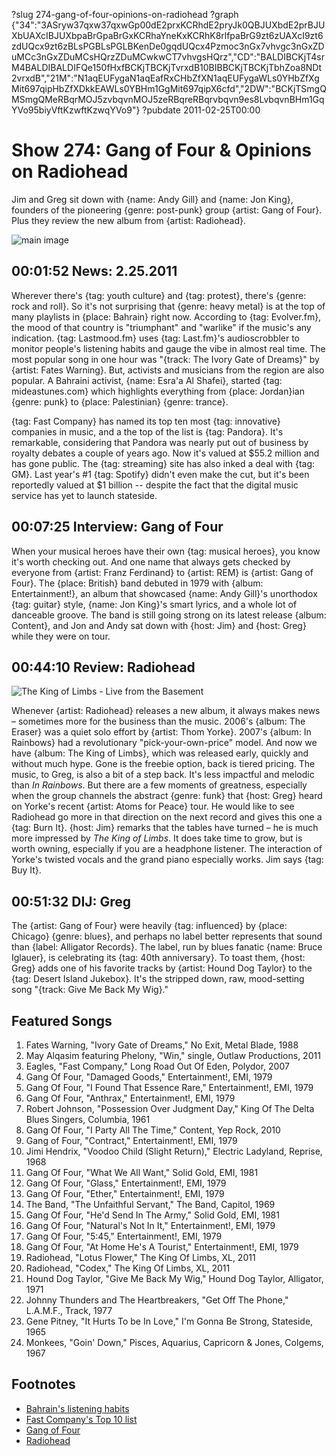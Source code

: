 ?slug 274-gang-of-four-opinions-on-radiohead
?graph {"34":"3ASryw37qxw37qxwGp00dE2prxKCRhdE2pryJk0QBJUXbdE2prBJUXbUAXcIBJUXbpaBrGpaBrGxKCRhaYneKxKCRhK8rlfpaBrG9zt6zUAXcI9zt6zdUQcx9zt6zBLsPGBLsPGLBKenDe0gqdUQcx4Pzmoc3nGx7vhvgc3nGxZDuMCc3nGxZDuMCsHQrzZDuMCwkwCT7vhvgsHQrz","CD":"BALDIBCKjT4srM4BALDIBALDIFQe150fHxfBCKjTBCKjTvrxdB10BIBBCKjTBCKjTbhZoa8NDt2vrxdB","21M":"N1aqEUFygaN1aqEafRxCHbZfXN1aqEUFygaWLs0YHbZfXgMit697qipHbZfXDkkEAWLs0YBHm1GgMit697qipX6cfd","2DW":"BCKjTSmgQMSmgQMeRBqrMOJ5zvbqvnMOJ5zeRBqreRBqrvbqvn9es8LvbqvnBHm1GqYVo95biyVftKzwftKzwqYVo9"}
?pubdate 2011-02-25T00:00
# Show 274: Gang of Four & Opinions on Radiohead
Jim and Greg sit down with {name: Andy Gill} and {name: Jon King}, founders of the pioneering {genre: post-punk} group {artist: Gang of Four}. Plus they review the new album from {artist: Radiohead}.

![main image](//static.soundopinions.org/images/2011/gangoffour.jpg)


## 00:01:52 News: 2.25.2011
Wherever there's {tag: youth culture} and {tag: protest}, there's {genre: rock and roll}. So it's not surprising that {genre: heavy metal} is at the top of many playlists in {place: Bahrain} right now. According to {tag: Evolver.fm}, the mood of that country is "triumphant" and "warlike" if the music's any indication. {tag: Lastmood.fm} uses {tag: Last.fm}'s audioscrobbler to monitor people's listening habits and gauge the vibe in almost real time. The most popular song in one hour was "{track: The Ivory Gate of Dreams}" by {artist: Fates Warning}. But, activists and musicians from the region are also popular. A Bahraini activist, {name: Esra'a Al Shafei}, started {tag: mideastunes.com} which highlights everything from {place: Jordan}ian {genre: punk} to {place: Palestinian} {genre: trance}.

{tag: Fast Company} has named its top ten most {tag: innovative} companies in music, and a the top of the list is {tag: Pandora}. It's remarkable, considering that Pandora was nearly put out of business by royalty debates a couple of years ago. Now it's valued at $55.2 million and has gone public. The {tag: streaming} site has also inked a deal with {tag: GM}. Last year's #1 {tag: Spotify} didn't even make the cut, but it's been reportedly valued at $1 billion -- despite the fact that the digital music service has yet to launch stateside.

## 00:07:25 Interview: Gang of Four
When your musical heroes have their own {tag: musical heroes}, you know it's worth checking out. And one name that always gets checked by everyone from {artist: Franz Ferdinand} to {artist: REM} is {artist: Gang of Four}. The {place: British} band debuted in 1979 with {album: Entertainment!}, an album that showcased {name: Andy Gill}'s unorthodox {tag: guitar} style, {name: Jon King}'s smart lyrics, and a whole lot of danceable groove. The band is still going strong on its latest release {album: Content}, and Jon and Andy sat down with {host: Jim} and {host: Greg} while they were on tour.

## 00:44:10 Review: Radiohead
![The King of Limbs - Live from the Basement](//static.soundopinions.org/assets/274/21M0.jpg "657515/483049207")

 Whenever {artist: Radiohead} releases a new album, it always makes news – sometimes more for the business than the music. 2006's {album: The Eraser} was a quiet solo effort by {artist: Thom Yorke}. 2007's {album: In Rainbows} had a revolutionary "pick-your-own-price" model. And now we have {album: The King of Limbs}, which was released early, quickly and without much hype. Gone is the freebie option, back is tiered pricing. The music, to Greg, is also a bit of a step back. It's less impactful and melodic than *In Rainbows*. But there are a few moments of greatness, especially when the group channels the abstract {genre: funk} that {host: Greg} heard on Yorke's recent {artist: Atoms for Peace} tour. He would like to see Radiohead go more in that direction on the next record and gives this one a {tag: Burn It}. {host: Jim} remarks that the tables have turned – he is much more impressed by *The King of Limbs*. It does take time to grow, but is worth owning, especially if you are a headphone listener. The interaction of Yorke's twisted vocals and the grand piano especially works. Jim says {tag: Buy It}.

## 00:51:32 DIJ: Greg
The {artist: Gang of Four} were heavily {tag: influenced} by {place: Chicago} {genre: blues}, and perhaps no label better represents that sound than {label: Alligator Records}. The label, run by blues fanatic {name: Bruce Iglauer}, is celebrating its {tag: 40th anniversary}. To toast them, {host: Greg} adds one of his favorite tracks by {artist: Hound Dog Taylor} to the {tag: Desert Island Jukebox}. It's the stripped down, raw, mood-setting song "{track: Give Me Back My Wig}."

## Featured Songs
1. Fates Warning, "Ivory Gate of Dreams," No Exit, Metal Blade, 1988
2. May Alqasim featuring Phelony, "Win," single, Outlaw Productions, 2011
3. Eagles, "Fast Company," Long Road Out Of Eden, Polydor, 2007
4. Gang Of Four, "Damaged Goods," Entertainment!, EMI, 1979
5. Gang Of Four, "I Found That Essence Rare," Entertainment!, EMI, 1979
6. Gang Of Four, "Anthrax," Entertainment!, EMI, 1979
7. Robert Johnson, "Possession Over Judgment Day," King Of The Delta Blues Singers, Columbia, 1961
8. Gang Of Four, "I Party All The Time," Content, Yep Rock, 2010
9. Gang of Four, "Contract," Entertainment!, EMI, 1979
10. Jimi Hendrix, "Voodoo Child (Slight Return)," Electric Ladyland, Reprise, 1968
11. Gang Of Four, "What We All Want," Solid Gold, EMI, 1981
12. Gang Of Four, "Glass," Entertainment!, EMI, 1979
13. Gang Of Four, "Ether," Entertainment!, EMI, 1979
14. The Band, "The Unfaithful Servant," The Band, Capitol, 1969
15. Gang Of Four, "He'd Send In The Army," Solid Gold, EMI, 1981
16. Gang Of Four, "Natural's Not In It," Entertainment!, EMI, 1979
17. Gang Of Four, "5:45," Entertainment!, EMI, 1979
18. Gang Of Four, "At Home He's A Tourist," Entertainment!, EMI, 1979
19. Radiohead, "Lotus Flower," The King Of Limbs, XL, 2011
20. Radiohead, "Codex," The King Of Limbs, XL, 2011
21. Hound Dog Taylor, "Give Me Back My Wig," Hound Dog Taylor, Alligator, 1971
22. Johnny Thunders and The Heartbreakers, "Get Off The Phone," L.A.M.F., Track, 1977
23. Gene Pitney, "It Hurts To be In Love," I'm Gonna Be Strong, Stateside, 1965
24. Monkees, "Goin' Down," Pisces, Aquarius, Capricorn & Jones, Colgems, 1967

## Footnotes
- [Bahrain's listening habits](http://www.huffingtonpost.com/eliot-van-buskirk/bahrains-mood-is-triumpha_b_826034.html)
- [Fast Company's Top 10 list](http://www.fastcompany.com/3017623/most-innovative-companies-2011/most-innovative-companies-2011-top-10-in-music)
- [Gang of Four](http://www.gangoffour.co.uk/)
- [Radiohead](http://www.radiohead.com/)
